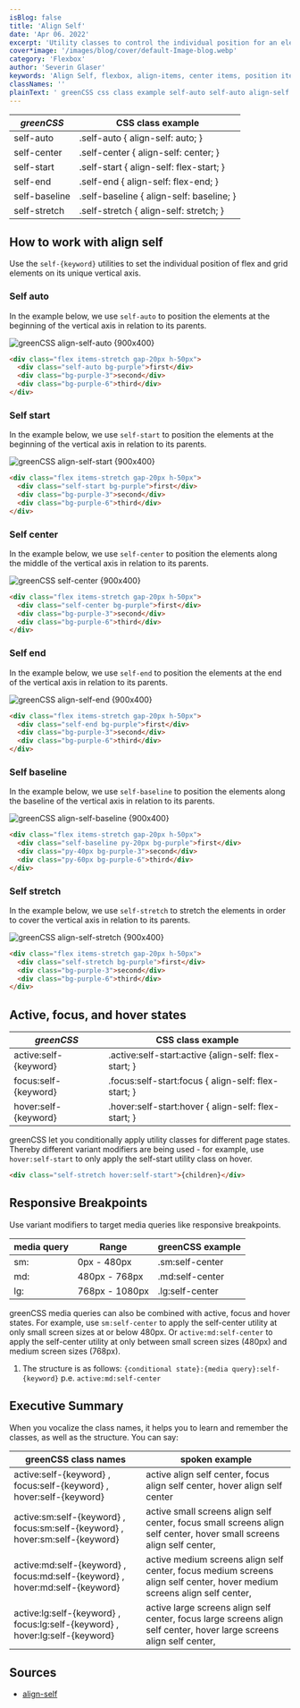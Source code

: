 ```yaml
---
isBlog: false
title: 'Align Self'
date: 'Apr 06. 2022'
excerpt: 'Utility classes to control the individual position for an element within grid and flex environements.'
cover*image: '/images/blog/cover/default-Image-blog.webp'
category: 'Flexbox'
author: 'Severin Glaser'
keywords: 'Align Self, flexbox, align-items, center items, position items'
classNames: ''
plainText: ' greenCSS css class example self-auto self-auto align-self: auto; self-center self-center align-self: center; self-start self-start align-self: flex-start; self-end self-end align-self: flex-end; self-baseline self-baseline align-self: baseline; self-stretch self-stretch align-self: stretch; how to work with align self use the `self keyword ` utilities to set the individual position of flex and grid elements on its unique vertical axis self auto in the example below we use `self-auto` to position the elements at the beginning of the vertical axis in relation to its parents ! greenCSS align-self-auto images docs flex align-items-stretch webp?style=centerme  self start in the example below we use `self-start` to position the elements at the beginning of the vertical axis in relation to its parents ! greenCSS align-self-start images docs flex align-self-start webp?style=centerme  self center in the example below we use `self-center` to position the elements along the middle of the vertical axis in relation to its parents ! greenCSS self-center images docs flex align-self-center webp?style=centerme  self end in the example below we use `self-end` to position the elements at the end of the vertical axis in relation to its parents ! greenCSS align-self-end images docs flex align-self-end webp?style=centerme  self baseline in the example below we use `self-baseline` to position the elements along the baseline of the vertical axis in relation to its parents ! greenCSS align-self-baseline images docs flex align-self-baseline webp?style=centerme  self stretch in the example below we use `self-stretch` to stretch the elements in order to cover the vertical axis in relation to its parents ! greenCSS align-self-stretch images docs flex align-items-stretch webp?style=centerme  active focus and hover states greenCSS css class example active:self keyword active :self-start:active align-self: flex-start; focus:self keyword focus :self-start:focus align-self: flex-start; hover:self keyword hover :self-start:hover align-self: flex-start; greenCSS let you conditionally apply utility classes for different page states thereby different variant modifiers are being used for example use `hover:self-start` to only apply the self-start utility class on hover  responsive breakpoints use variant modifiers to target media queries like responsive breakpoints media query range greenCSS example sm: 0px 480px sm:self-center md: 480px 768px md:self-center lg: 768px 1080px lg:self-center greenCSS media queries can also be combined with active focus and hover states for example use `sm:self-center` to apply the self-center utility at only small screen sizes at or below 480px or `active:md:self-center` to apply the self-center utility at only between small screen sizes 480px and medium screen sizes 768px 1 the structure is as follows: ` conditional state : media query :self keyword ` p e `active:md:self-center` executive summary when you vocalize the class names it helps you to learn and remember the classes as well as the structure you can say: greenCSS class names spoken example active:self keyword focus:self keyword hover:self keyword active align self center focus align self center hover align self center active:sm:self keyword focus:sm:self keyword hover:sm:self keyword active small screens align self center focus small screens align self center hover small screens align self center active:md:self keyword focus:md:self keyword hover:md:self keyword active medium screens align self center focus medium screens align self center hover medium screens align self center active:lg:self keyword focus:lg:self keyword hover:lg:self keyword active large screens align self center focus large screens align self center hover large screens align self center sources align-self https: developer mozilla org en-us docs web css align-self '
---
```


| _greenCSS_    | CSS class example                        |
| ------------- | ---------------------------------------- |
| self-auto     | .self-auto { align-self: auto; }         |
| self-center   | .self-center { align-self: center; }     |
| self-start    | .self-start { align-self: flex-start; }  |
| self-end      | .self-end { align-self: flex-end; }      |
| self-baseline | .self-baseline { align-self: baseline; } |
| self-stretch  | .self-stretch { align-self: stretch; }   |

## How to work with align self

Use the `self-{keyword}` utilities to set the individual position of flex and grid elements on its unique vertical axis.

### Self auto

In the example below, we use `self-auto` to position the elements at the beginning of the vertical axis in relation to its parents.

![greenCSS align-self-auto {900x400} ](/images/docs/flex/align-items-stretch.webp)

```html
<div class="flex items-stretch gap-20px h-50px">
  <div class="self-auto bg-purple">first</div>
  <div class="bg-purple-3">second</div>
  <div class="bg-purple-6">third</div>
</div>
```

### Self start

In the example below, we use `self-start` to position the elements at the beginning of the vertical axis in relation to its parents.

![greenCSS align-self-start {900x400} ](/images/docs/flex/align-self-start.webp)

```html
<div class="flex items-stretch gap-20px h-50px">
  <div class="self-start bg-purple">first</div>
  <div class="bg-purple-3">second</div>
  <div class="bg-purple-6">third</div>
</div>
```

### Self center

In the example below, we use `self-center` to position the elements along the middle of the vertical axis in relation to its parents.

![greenCSS self-center {900x400} ](/images/docs/flex/align-self-center.webp)

```html
<div class="flex items-stretch gap-20px h-50px">
  <div class="self-center bg-purple">first</div>
  <div class="bg-purple-3">second</div>
  <div class="bg-purple-6">third</div>
</div>
```

### Self end

In the example below, we use `self-end` to position the elements at the end of the vertical axis in relation to its parents.

![greenCSS align-self-end {900x400} ](/images/docs/flex/align-self-end.webp)

```html
<div class="flex items-stretch gap-20px h-50px">
  <div class="self-end bg-purple">first</div>
  <div class="bg-purple-3">second</div>
  <div class="bg-purple-6">third</div>
</div>
```

### Self baseline

In the example below, we use `self-baseline` to position the elements along the baseline of the vertical axis in relation to its parents.

![greenCSS align-self-baseline {900x400} ](/images/docs/flex/align-self-baseline.webp)

```html
<div class="flex items-stretch gap-20px h-50px">
  <div class="self-baseline py-20px bg-purple">first</div>
  <div class="py-40px bg-purple-3">second</div>
  <div class="py-60px bg-purple-6">third</div>
</div>
```

### Self stretch

In the example below, we use `self-stretch` to stretch the elements in order to cover the vertical axis in relation to its parents.

![greenCSS align-self-stretch {900x400} ](/images/docs/flex/align-items-stretch.webp)

```html
<div class="flex items-stretch gap-20px h-50px">
  <div class="self-stretch bg-purple">first</div>
  <div class="bg-purple-3">second</div>
  <div class="bg-purple-6">third</div>
</div>
```

## Active, focus, and hover states

| _greenCSS_            | CSS class example                                     |
| --------------------- | ----------------------------------------------------- |
| active:self-{keyword} | .active\:self-start:active {align-self: flex-start; } |
| focus:self-{keyword}  | .focus\:self-start:focus { align-self: flex-start; }  |
| hover:self-{keyword}  | .hover\:self-start:hover { align-self: flex-start; }  |

greenCSS let you conditionally apply utility classes for different page states. Thereby different variant modifiers are being used - for example, use `hover:self-start` to only apply the self-start utility class on hover.

```html
<div class="self-stretch hover:self-start">{children}</div>
```

## Responsive Breakpoints

Use variant modifiers to target media queries like responsive breakpoints.

| media query | Range          | greenCSS example |
| ----------- | -------------- | ---------------- |
| sm:         | 0px - 480px    | .sm:self-center  |
| md:         | 480px - 768px  | .md:self-center  |
| lg:         | 768px - 1080px | .lg:self-center  |

greenCSS media queries can also be combined with active, focus and hover states. For example, use `sm:self-center` to apply the self-center utility at only small screen sizes at or below 480px. Or `active:md:self-center` to apply the self-center utility at only between small screen sizes (480px) and medium screen sizes (768px).

1. The structure is as follows: `{conditional state}:{media query}:self-{keyword}` p.e. `active:md:self-center`

## Executive Summary

When you vocalize the class names, it helps you to learn and remember the classes, as well as the structure. You can say:

| greenCSS class names                                                         | spoken example                                                                                                           |
| ---------------------------------------------------------------------------- | ------------------------------------------------------------------------------------------------------------------------ |
| active:self-{keyword} , focus:self-{keyword} , hover:self-{keyword}          | active align self center, focus align self center, hover align self center                                               |
| active:sm:self-{keyword} , focus:sm:self-{keyword} , hover:sm:self-{keyword} | active small screens align self center, focus small screens align self center, hover small screens align self center,    |
| active:md:self-{keyword} , focus:md:self-{keyword} , hover:md:self-{keyword} | active medium screens align self center, focus medium screens align self center, hover medium screens align self center, |
| active:lg:self-{keyword} , focus:lg:self-{keyword} , hover:lg:self-{keyword} | active large screens align self center, focus large screens align self center, hover large screens align self center,    |

## Sources

- [align-self](https://developer.mozilla.org/en-US/docs/Web/CSS/align-self)
